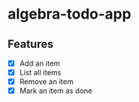 # algebra-todo-app

## Features

- [x] Add an item
- [x] List all items
- [x] Remove an item
- [x] Mark an item as done
